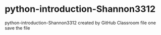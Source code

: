 # python-introduction-Shannon3312
python-introduction-Shannon3312 created by GitHub Classroom
file one
save the file
